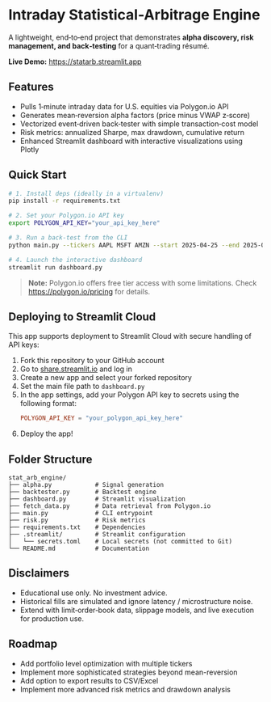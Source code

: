 # Intraday Statistical-Arbitrage Engine

A lightweight, end‑to‑end project that demonstrates **alpha discovery, risk management, and back‑testing** for a quant‑trading résumé.

**Live Demo:** <https://statarb.streamlit.app>

## Features
* Pulls 1‑minute intraday data for U.S. equities via Polygon.io API
* Generates mean‑reversion alpha factors (price minus VWAP z‑score)
* Vectorized event‑driven back‑tester with simple transaction‑cost model
* Risk metrics: annualized Sharpe, max drawdown, cumulative return
* Enhanced Streamlit dashboard with interactive visualizations using Plotly

## Quick Start
```bash
# 1. Install deps (ideally in a virtualenv)
pip install -r requirements.txt

# 2. Set your Polygon.io API key
export POLYGON_API_KEY="your_api_key_here"

# 3. Run a back‑test from the CLI
python main.py --tickers AAPL MSFT AMZN --start 2025-04-25 --end 2025-05-02

# 4. Launch the interactive dashboard
streamlit run dashboard.py
```

> **Note:** Polygon.io offers free tier access with some limitations. Check https://polygon.io/pricing for details.

## Deploying to Streamlit Cloud

This app supports deployment to Streamlit Cloud with secure handling of API keys:

1. Fork this repository to your GitHub account
2. Go to [share.streamlit.io](https://share.streamlit.io/) and log in
3. Create a new app and select your forked repository
4. Set the main file path to `dashboard.py`
5. In the app settings, add your Polygon API key to secrets using the following format:
   ```toml
   POLYGON_API_KEY = "your_polygon_api_key_here"
   ```
6. Deploy the app!

## Folder Structure
```
stat_arb_engine/
├── alpha.py            # Signal generation
├── backtester.py       # Backtest engine
├── dashboard.py        # Streamlit visualization
├── fetch_data.py       # Data retrieval from Polygon.io
├── main.py             # CLI entrypoint
├── risk.py             # Risk metrics
├── requirements.txt    # Dependencies
├── .streamlit/         # Streamlit configuration
│   └── secrets.toml    # Local secrets (not committed to Git)
└── README.md           # Documentation
```

## Disclaimers
* Educational use only. No investment advice.
* Historical fills are simulated and ignore latency / microstructure noise.
* Extend with limit‑order‑book data, slippage models, and live execution for production use.

## Roadmap
* Add portfolio level optimization with multiple tickers
* Implement more sophisticated strategies beyond mean-reversion
* Add option to export results to CSV/Excel
* Implement more advanced risk metrics and drawdown analysis
